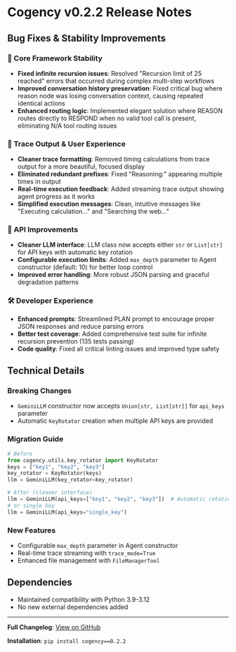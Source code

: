 # Cogency v0.2.2 Release Notes

## Bug Fixes & Stability Improvements

### 🔧 Core Framework Stability
- **Fixed infinite recursion issues**: Resolved "Recursion limit of 25 reached" errors that occurred during complex multi-step workflows
- **Improved conversation history preservation**: Fixed critical bug where reason node was losing conversation context, causing repeated identical actions
- **Enhanced routing logic**: Implemented elegant solution where REASON routes directly to RESPOND when no valid tool call is present, eliminating N/A tool routing issues

### 🎨 Trace Output & User Experience
- **Cleaner trace formatting**: Removed timing calculations from trace output for a more beautiful, focused display
- **Eliminated redundant prefixes**: Fixed "Reasoning:" appearing multiple times in output
- **Real-time execution feedback**: Added streaming trace output showing agent progress as it works
- **Simplified execution messages**: Clean, intuitive messages like "Executing calculation..." and "Searching the web..."

### 🔌 API Improvements
- **Cleaner LLM interface**: LLM class now accepts either `str` or `List[str]` for API keys with automatic key rotation
- **Configurable execution limits**: Added `max_depth` parameter to Agent constructor (default: 10) for better loop control
- **Improved error handling**: More robust JSON parsing and graceful degradation patterns

### 🛠️ Developer Experience
- **Enhanced prompts**: Streamlined PLAN prompt to encourage proper JSON responses and reduce parsing errors
- **Better test coverage**: Added comprehensive test suite for infinite recursion prevention (135 tests passing)
- **Code quality**: Fixed all critical linting issues and improved type safety

## Technical Details

### Breaking Changes
- `GeminiLLM` constructor now accepts `Union[str, List[str]]` for `api_keys` parameter
- Automatic `KeyRotator` creation when multiple API keys are provided

### Migration Guide
```python
# Before
from cogency.utils.key_rotator import KeyRotator
keys = ["key1", "key2", "key3"] 
key_rotator = KeyRotator(keys)
llm = GeminiLLM(key_rotator=key_rotator)

# After (cleaner interface)
llm = GeminiLLM(api_keys=["key1", "key2", "key3"])  # Automatic rotation
# or single key
llm = GeminiLLM(api_keys="single_key")
```

### New Features
- Configurable `max_depth` parameter in Agent constructor
- Real-time trace streaming with `trace_mode=True`
- Enhanced file management with `FileManagerTool`

## Dependencies
- Maintained compatibility with Python 3.9-3.12
- No new external dependencies added

---

**Full Changelog**: [View on GitHub](https://github.com/iteebz/cogency/compare/v0.2.1...v0.2.2)

**Installation**: `pip install cogency==0.2.2`